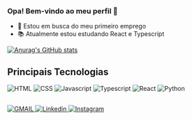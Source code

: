 <link rel="stylesheet" href="https://cdn.jsdelivr.net/gh/devicons/devicon@v2.15.1/devicon.min.css">
          
### Opa! Bem-vindo ao meu perfil 👋

- 💼 Estou em busca do meu primeiro emprego
- 📚 Atualmente estou estudando React e Typescript

[![Anurag's GitHub stats](https://github-readme-stats.vercel.app/api?username=edmundo-xicara&count_private=true&show_icons=true&theme=tokyonight)](https://github.com/anuraghazra/github-readme-stats)


## Principais Tecnologias

<div>
  <img alt="HTML" src="https://img.shields.io/badge/html5-%23E34F26.svg?style=for-the-badge&logo=html5&logoColor=white" />
  <img alt="CSS" src="https://img.shields.io/badge/css3-%231572B6.svg?style=for-the-badge&logo=css3&logoColor=white" />
  <img alt="Javascript" src="https://img.shields.io/badge/javascript-%23323330.svg?style=for-the-badge&logo=javascript&logoColor=%23F7DF1E" />
  <img alt="Typescript" src="https://img.shields.io/badge/typescript-%23007ACC.svg?style=for-the-badge&logo=typescript&logoColor=white" />
  <img alt="React" src="https://img.shields.io/badge/react-%2320232a.svg?style=for-the-badge&logo=react&logoColor=%2361DAFB" />
  <img alt="Python" src="https://img.shields.io/badge/python-3670A0?style=for-the-badge&logo=python&logoColor=ffdd54" />
</div>

##

<div>
  <a href="mailto:piresnetoedmundo@gmail.com">
    <img src="https://img.shields.io/badge/Gmail-D14836?style=for-the-badge&logo=gmail&logoColor=white" alt="GMAIL" />
  </a>
  
  <a href="https://www.linkedin.com/in/edmundo-pires-12ab89237/">
    <img src="https://img.shields.io/badge/linkedin-%230077B5.svg?style=for-the-badge&logo=linkedin&logoColor=white" alt="Linkedin" />
  </a>
  
  <a href="https://www.instagram.com/edmundo_xicara/">
    <img src="https://img.shields.io/badge/Instagram-%23E4405F.svg?style=for-the-badge&logo=Instagram&logoColor=white" alt="Instagram" />
  </a>
</div>
